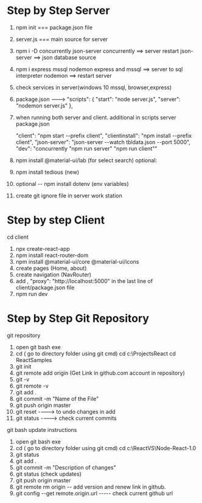 # Step by Step Server

1. npm init === package.json file
2. server.js === main source for server
3. npm i -D concurrently json-server
   concurrently ==> server restart
   json-server ==> json database source
4. npm i express mssql nodemon
   express and mssql ==> server to sql interpreter
   nodemon ==> restart server
5. check services in server(windows 10 mssql, browser,express)
6. package.json --->
   "scripts": {
   "start": "node server.js",
   "server": "nodemon server.js"
   },
7. when running both server and client.
   additional in scripts server package.json

   "client": "npm start --prefix client",
   "clientinstall": "npm install --prefix client",
   "json-server": "json-server --watch tbldata.json --port 5000",
   "dev": "concurrently \"npm run server\" \"npm run client\""

8. npm install @material-ui/lab (for select search)
   optional:

9. npm install tedious (new)
10. optional -- npm install dotenv (env variables)
11. create git ignore file in server work station

# Step by step Client

cd client

1. npx create-react-app
2. npm install react-router-dom
3. npm install @material-ui/core @material-ui/icons
4. create pages (Home, about)
5. create navigation (NavRouter)
6. add , "proxy": "http://localhost:5000" in the last line of
   client/package.json file
7. npm run dev

# Step by Step Git Repository

git repository

1. open git bash exe
2. cd ( go to directory folder using git cmd)
   cd c:\ProjectsReact
   cd ReactSamples
3. git init
4. git remote add origin (Get Link in github.com account in repository)
5. git -v
6. git remote -v
7. git add .
8. git commit -m "Name of the File"
9. git push origin master
10. git reset ----> to undo changes in add
11. git status ----> check current commits

git bash update instructions

1. open git bash exe
2. cd ( go to directory folder using git cmd)
   cd c:\ReactVS\Node-React-1.0
3. git status
4. git add .
5. git commit -m "Description of changes"
6. git status (check updates)
7. git push origin master
8. git remote rm origin -- add version and renew link in github.
9. git config --get remote.origin.url ----- check current github url
